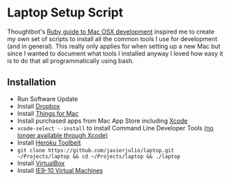 # Laptop Setup Script

Thoughtbot's [Ruby guide to Mac OSX development](http://robots.thoughtbot.com/post/8700977975/2011-rubyists-guide-to-a-mac-os-x-development) inspired me to create my own set of scripts to install all the common tools I use for development (and in general). This really only applies for when setting up a new Mac but since I wanted to document what tools I installed anyway I loved how easy it is to do that all programmatically using bash.

## Installation

 * Run Software Update
 * Install [Dropbox](https://www.dropbox.com/)
 * Install [Things for Mac](http://culturedcode.com/things/)
 * Install purchased apps from Mac App Store including [Xcode](http://itunes.apple.com/us/app/xcode/id497799835?mt=12)
 * `xcode-select --install` to install Command Line Developer Tools [(no longer available through Xcode)](http://stackoverflow.com/questions/9329243/xcode-4-4-and-later-install-command-line-tools/9329325#9329325)
 * Install [Heroku Toolbelt](https://toolbelt.heroku.com/)
 * `git clone https://github.com/javierjulio/laptop.git ~/Projects/laptop && cd ~/Projects/laptop && ./laptop`
 * Install [VirtualBox](https://www.virtualbox.org/wiki/Downloads)
 * Install [IE9-10 Virtual Machines](https://github.com/xdissent/ievms)
